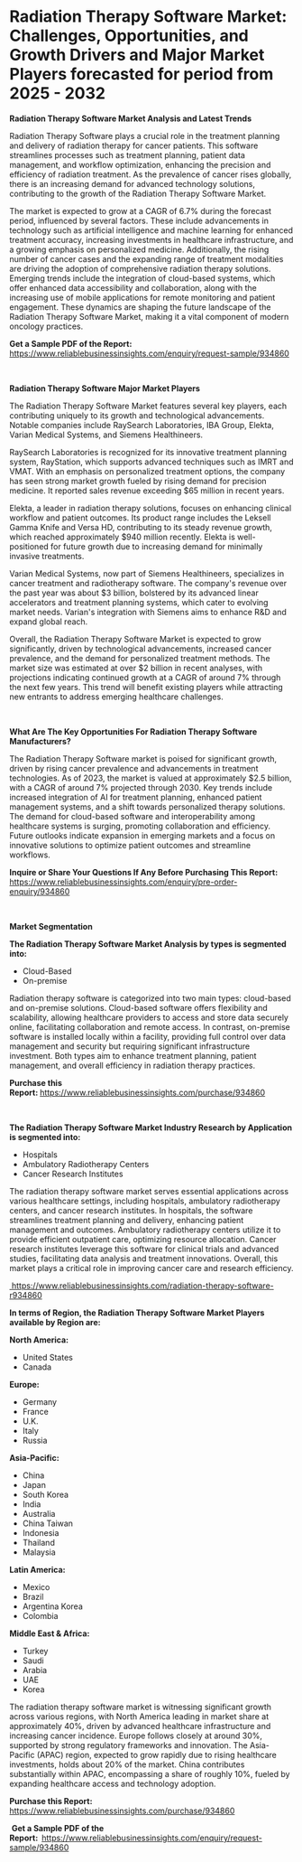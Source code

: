 <p><h1>Radiation Therapy Software Market: Challenges, Opportunities, and Growth Drivers and Major Market Players forecasted for period from 2025 - 2032</h1></p><p><strong>Radiation Therapy Software Market Analysis and Latest Trends</strong></p>
<p><p>Radiation Therapy Software plays a crucial role in the treatment planning and delivery of radiation therapy for cancer patients. This software streamlines processes such as treatment planning, patient data management, and workflow optimization, enhancing the precision and efficiency of radiation treatment. As the prevalence of cancer rises globally, there is an increasing demand for advanced technology solutions, contributing to the growth of the Radiation Therapy Software Market.</p><p>The market is expected to grow at a CAGR of 6.7% during the forecast period, influenced by several factors. These include advancements in technology such as artificial intelligence and machine learning for enhanced treatment accuracy, increasing investments in healthcare infrastructure, and a growing emphasis on personalized medicine. Additionally, the rising number of cancer cases and the expanding range of treatment modalities are driving the adoption of comprehensive radiation therapy solutions. Emerging trends include the integration of cloud-based systems, which offer enhanced data accessibility and collaboration, along with the increasing use of mobile applications for remote monitoring and patient engagement. These dynamics are shaping the future landscape of the Radiation Therapy Software Market, making it a vital component of modern oncology practices.</p></p>
<p><strong>Get a Sample PDF of the Report:&nbsp;</strong> <a href="https://www.reliablebusinessinsights.com/enquiry/request-sample/934860?utm_campaign=2440&utm_medium=2&utm_source=Github&utm_content=ia&utm_term=18042025&utm_id=radiation-therapy-software">https://www.reliablebusinessinsights.com/enquiry/request-sample/934860</a></p>
<p>&nbsp;</p>
<p><strong>Radiation Therapy Software Major Market Players</strong></p>
<p><p>The Radiation Therapy Software Market features several key players, each contributing uniquely to its growth and technological advancements. Notable companies include RaySearch Laboratories, IBA Group, Elekta, Varian Medical Systems, and Siemens Healthineers.</p><p>RaySearch Laboratories is recognized for its innovative treatment planning system, RayStation, which supports advanced techniques such as IMRT and VMAT. With an emphasis on personalized treatment options, the company has seen strong market growth fueled by rising demand for precision medicine. It reported sales revenue exceeding $65 million in recent years.</p><p>Elekta, a leader in radiation therapy solutions, focuses on enhancing clinical workflow and patient outcomes. Its product range includes the Leksell Gamma Knife and Versa HD, contributing to its steady revenue growth, which reached approximately $940 million recently. Elekta is well-positioned for future growth due to increasing demand for minimally invasive treatments.</p><p>Varian Medical Systems, now part of Siemens Healthineers, specializes in cancer treatment and radiotherapy software. The company's revenue over the past year was about $3 billion, bolstered by its advanced linear accelerators and treatment planning systems, which cater to evolving market needs. Varian's integration with Siemens aims to enhance R&D and expand global reach.</p><p>Overall, the Radiation Therapy Software Market is expected to grow significantly, driven by technological advancements, increased cancer prevalence, and the demand for personalized treatment methods. The market size was estimated at over $2 billion in recent analyses, with projections indicating continued growth at a CAGR of around 7% through the next few years. This trend will benefit existing players while attracting new entrants to address emerging healthcare challenges.</p></p>
<p>&nbsp;</p>
<p><strong>What Are The Key Opportunities For Radiation Therapy Software Manufacturers?</strong></p>
<p><p>The Radiation Therapy Software market is poised for significant growth, driven by rising cancer prevalence and advancements in treatment technologies. As of 2023, the market is valued at approximately $2.5 billion, with a CAGR of around 7% projected through 2030. Key trends include increased integration of AI for treatment planning, enhanced patient management systems, and a shift towards personalized therapy solutions. The demand for cloud-based software and interoperability among healthcare systems is surging, promoting collaboration and efficiency. Future outlooks indicate expansion in emerging markets and a focus on innovative solutions to optimize patient outcomes and streamline workflows.</p></p>
<p><strong>Inquire or Share Your Questions If Any Before Purchasing This Report:</strong> <a href="https://www.reliablebusinessinsights.com/enquiry/pre-order-enquiry/934860?utm_campaign=2440&utm_medium=2&utm_source=Github&utm_content=ia&utm_term=18042025&utm_id=radiation-therapy-software">https://www.reliablebusinessinsights.com/enquiry/pre-order-enquiry/934860</a></p>
<p>&nbsp;</p>
<p><strong>Market Segmentation</strong></p>
<p><strong>The Radiation Therapy Software Market Analysis by types is segmented into:</strong></p>
<p><ul><li>Cloud-Based</li><li>On-premise</li></ul></p>
<p><p>Radiation therapy software is categorized into two main types: cloud-based and on-premise solutions. Cloud-based software offers flexibility and scalability, allowing healthcare providers to access and store data securely online, facilitating collaboration and remote access. In contrast, on-premise software is installed locally within a facility, providing full control over data management and security but requiring significant infrastructure investment. Both types aim to enhance treatment planning, patient management, and overall efficiency in radiation therapy practices.</p></p>
<p><strong>Purchase this Report:&nbsp;</strong><a href="https://www.reliablebusinessinsights.com/purchase/934860?utm_campaign=2440&utm_medium=2&utm_source=Github&utm_content=ia&utm_term=18042025&utm_id=radiation-therapy-software">https://www.reliablebusinessinsights.com/purchase/934860</a></p>
<p>&nbsp;</p>
<p><strong>The Radiation Therapy Software Market Industry Research by Application is segmented into:</strong></p>
<p><ul><li>Hospitals</li><li>Ambulatory Radiotherapy Centers</li><li>Cancer Research Institutes</li></ul></p>
<p><p>The radiation therapy software market serves essential applications across various healthcare settings, including hospitals, ambulatory radiotherapy centers, and cancer research institutes. In hospitals, the software streamlines treatment planning and delivery, enhancing patient management and outcomes. Ambulatory radiotherapy centers utilize it to provide efficient outpatient care, optimizing resource allocation. Cancer research institutes leverage this software for clinical trials and advanced studies, facilitating data analysis and treatment innovations. Overall, this market plays a critical role in improving cancer care and research efficiency.</p></p>
<p><a href="https://www.reliablebusinessinsights.com/radiation-therapy-software-r934860?utm_campaign=2440&utm_medium=2&utm_source=Github&utm_content=ia&utm_term=18042025&utm_id=radiation-therapy-software">&nbsp;https://www.reliablebusinessinsights.com/radiation-therapy-software-r934860</a></p>
<p><strong>In terms of Region, the Radiation Therapy Software Market Players available by Region are:</strong></p>
<p>
    <p> <strong> North America: </strong>
        <ul>
            <li>United States</li>
            <li>Canada</li>
        </ul>
        </p> 
    <p> <strong> Europe: </strong>
        <ul>
            <li>Germany</li>
            <li>France</li>
            <li>U.K.</li>
            <li>Italy</li>
            <li>Russia</li>
        </ul>
        </p> 
    <p> <strong> Asia-Pacific: </strong>
        <ul>
            <li>China</li>
            <li>Japan</li>
            <li>South Korea</li>
            <li>India</li>
            <li>Australia</li>
            <li>China Taiwan</li>
            <li>Indonesia</li>
            <li>Thailand</li>
            <li>Malaysia</li>
        </ul>
        </p> 
    <p> <strong> Latin America: </strong>
        <ul>
            <li>Mexico</li>
            <li>Brazil</li>
            <li>Argentina Korea</li>
            <li>Colombia</li>
        </ul>
        </p> 
    <p> <strong> Middle East & Africa: </strong>
        <ul>
            <li>Turkey</li>
            <li>Saudi</li>
            <li>Arabia</li>
            <li>UAE</li>
            <li>Korea</li>
        </ul>
    </p>
    </p>
<p><p>The radiation therapy software market is witnessing significant growth across various regions, with North America leading in market share at approximately 40%, driven by advanced healthcare infrastructure and increasing cancer incidence. Europe follows closely at around 30%, supported by strong regulatory frameworks and innovation. The Asia-Pacific (APAC) region, expected to grow rapidly due to rising healthcare investments, holds about 20% of the market. China contributes substantially within APAC, encompassing a share of roughly 10%, fueled by expanding healthcare access and technology adoption.</p></p>
<p><strong>Purchase this Report: </strong><a href="https://www.reliablebusinessinsights.com/purchase/934860?utm_campaign=2440&utm_medium=2&utm_source=Github&utm_content=ia&utm_term=18042025&utm_id=radiation-therapy-software">https://www.reliablebusinessinsights.com/purchase/934860</a></p>
<p>&nbsp;<strong>Get a Sample PDF of the Report:&nbsp;&nbsp;</strong><a href="https://www.reliablebusinessinsights.com/enquiry/request-sample/934860?utm_campaign=2440&utm_medium=2&utm_source=Github&utm_content=ia&utm_term=18042025&utm_id=radiation-therapy-software">https://www.reliablebusinessinsights.com/enquiry/request-sample/934860</a></p>
<p><strong></strong></p>
<p><p></p><p></p><p></p></p>